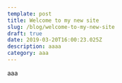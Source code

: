 ```yaml
---
template: post
title: Welcome to my new site
slug: /blog/welcome-to-my-new-site
draft: true
date: 2019-03-20T16:00:23.025Z
description: aaaa
category: aaa
---
```

aaa

